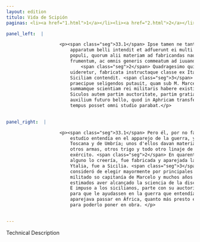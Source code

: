 ```yaml
---
layout: edition
titulo: Vida de Scipión
paginas: <li><a href="1.html">1</a></li><li><a href="2.html">2</a></li><li><a href="3.html">3</a></li><li><a href="4.html">4</a></li><li><a href="5.html">5</a></li><li><a href="6.html">6</a></li><li><a href="7.html">7</a></li><li><a href="8.html">8</a></li><li><a href="9.html">9</a></li><li><a href="10.html">10</a></li><li><a href="11.html">11</a></li><li><a href="12.html">12</a></li><li><a href="13.html">13</a></li><li><a href="14.html">14</a></li><li><a href="15.html">15</a></li><li><a href="16.html">16</a></li><li><a href="17.html">17</a></li><li><a href="18.html">18</a></li><li><a href="19.html">19</a></li><li><a href="20.html">20</a></li><li><a href="21.html">21</a></li><li><a href="22.html">22</a></li><li><a href="23.html">23</a></li><li><a href="24.html">24</a></li><li><a href="25.html">25</a></li><li><a href="26.html">26</a></li><li><a href="27.html">27</a></li><li><a href="28.html">28</a></li><li><a href="29.html">29</a></li><li><a href="30.html">30</a></li><li><a href="31.html">31</a></li><li><a href="32.html">32</a></li><li><a href="33.html">33</a></li><li><a href="34.html">34</a></li><li><a href="35.html">35</a></li><li><a href="36.html">36</a></li><li><a href="37.html">37</a></li><li><a href="38.html">38</a></li><li><a href="39.html">39</a></li><li><a href="40.html">40</a></li><li><a href="41.html">41</a></li><li><a href="42.html">42</a></li><li><a href="43.html">43</a></li><li><a href="44.html">44</a></li><li><a href="45.html">45</a></li><li><a href="46.html">46</a></li><li><a href="47.html">47</a></li><li><a href="48.html">48</a></li><li><a href="49.html">49</a></li><li><a href="50.html">50</a></li><li><a href="51.html">51</a></li><li><a href="52.html">52</a></li><li><a href="53.html">53</a></li><li><a href="54.html">54</a></li><li><a href="55.html">55</a></li><li><a href="56.html">56</a></li><li><a href="57.html">57</a></li><li><a href="58.html">58</a></li><li><a href="59.html">59</a></li><li><a href="60.html">60</a></li><li><a href="61.html">61</a></li><li><a href="62.html">62</a></li><li><a href="63.html">63</a></li><li><a href="64.html">64</a></li><li><a href="65.html">65</a></li><li><a href="66.html">66</a></li><li><a href="67.html">67</a></li><li><a href="68.html">68</a></li><li><a href="69.html">69</a></li><li><a href="70.html">70</a></li><li><a href="71.html">71</a></li><li><a href="72.html">72</a></li><li><a href="73.html">73</a></li><li><a href="74.html">74</a></li>

panel_left:  |

                    <p><span class="seg">33.1</span> Ipse tamen ne tantae expectationi deesset, ingenti studio in
                        apparatum belli intendit et adfuerunt ei multi Hetruriae atque Vmbriae
                        populi, quorum alii materiam ad fabricandas naues, alii arma, quidam
                        frumentum, ac omnis generis commeatum ad iuuandum exercitum detulerunt.
                            <span class="seg">2</span> Quadragesimo quinto die quid uix cuiquam credibile
                        uideretur, fabricata instructaque classe ex Italia decedens Scipio in
                        Siciliam contendit. <span class="seg">3</span> At cum exercitum in ordines redigeret, eos
                        praecipue seligendos putauit, quam sub M. Marcello multos annos meruerant,
                        summamque scientiam rei militaris habere existimabantur. <span class="seg">4</span>
                        Siculos autem partim auctoritate, partim gratia impulit ad subministrandum
                        auxilium futuro bello, quod in Aphricam transferre cum primum per anni
                        tempus posset omni studio parabat.</p>
                

panel_right:  |

                    <p><span class="seg">33.1</span> Pero él, por no faltar a tanta esperança, con muy grande
                        estudio entendía en el apparejo de la guerra, y ayudáronle muchos pueblos de
                        Toscana y de Umbría; unos d'ellos davan materiales para fabricar navíos,
                        otros armas, otros trigo y todo otro linaje de mantenimiento para proveer el
                        exército. <span class="seg">2</span> En quarenta y cinco días, que apenas pareçe que
                        alguno lo creería, fue fabricada y aparejada la flota y, partido Scipión de
                        Ytalia, fue a Sicilia. <span class="seg">3</span> Y reduziendo el exército en órdenes,
                        consideró de elegir mayormente por principales para la guerra los que avían
                        militado so capitanía de Marcelo y muchos años exercitaron las armas y eran
                        estimados aver alcançado la sciencia de la disciplina militar. <span class="seg">4</span>
                        E impuso a los sicilianos, parte con su auctoridad y en parte graciosamente,
                        para que le ayudassen en la guerra que entendía fazer, y con todo estudio
                        aparejava passar en África, quanto más presto el tiempo del año diesse logar
                        para poderlo poner en obra. </p>
                

---
```


Technical Description 